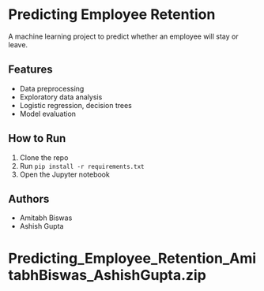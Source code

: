 

# Predicting Employee Retention

A machine learning project to predict whether an employee will stay or leave.

## Features
- Data preprocessing
- Exploratory data analysis
- Logistic regression, decision trees
- Model evaluation

## How to Run
1. Clone the repo
2. Run `pip install -r requirements.txt`
3. Open the Jupyter notebook

## Authors
- Amitabh Biswas
- Ashish Gupta
# Predicting_Employee_Retention_AmitabhBiswas_AshishGupta.zip
